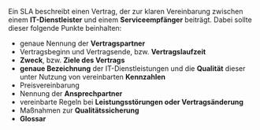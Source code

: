 Ein SLA beschreibt einen Vertrag, der zur klaren Vereinbarung zwischen einem **IT-Dienstleister** und einem **Serviceempfänger** beiträgt. Dabei sollte dieser folgende Punkte beinhalten: 

- genaue Nennung der **Vertragspartner**
- Vertragsbeginn und Vertragsende, bzw. **Vertragslaufzeit**
- **Zweck**, bzw. **Ziele des Vertrags**
- **genaue Bezeichnung** der IT-Dienstleistungen und die **Qualität** dieser unter Nutzung von vereinbarten **Kennzahlen**
- Preisvereinbarung
- Nennung der **Ansprechpartner**
- vereinbarte Regeln bei **Leistungsstörungen oder Vertragsänderung**
- Maßnahmen zur **Qualitätssicherung**
- **Glossar**